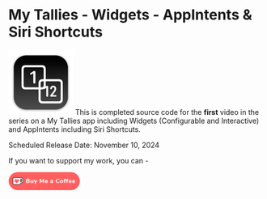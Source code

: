 # My Tallies - Widgets - AppIntents & Siri Shortcuts

![mac128](Images/mac128.png) This is completed source code for the **first** video in the series on a My Tallies app including Widgets (Configurable and Interactive) and AppIntents including Siri Shortcuts.

Scheduled Release Date: November 10, 2024

If you want to support my work, you can - </br>

<a href='https://ko-fi.com/Z8Z22WRVG' target='_blank'><img height='36' style='border:0px;height:36px;' src='Images/kofi3.png' border='0' alt='Buy Me a Coffee at ko-fi.com' /></a>

